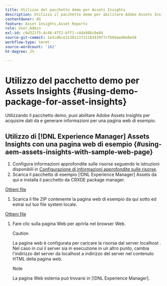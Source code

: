 ```yaml
---
title: Utilizzo del pacchetto demo per Assets Insights
description: Utilizza il pacchetto demo per abilitare Adobe Assets Insights per acquisire dati da e generare informazioni per una pagina web.
contentOwner: AG
feature: Asset Insights,Asset Reports
role: User,Admin
exl-id: c6d321f5-4c48-47f2-bff1-c4da988c0e84
source-git-commit: 1e3cd6ce3138113721183439f7cfb9daed6e0e58
workflow-type: tm+mt
source-wordcount: '162'
ht-degree: 2%

---
```


# Utilizzo del pacchetto demo per Assets Insights {#using-demo-package-for-asset-insights}

Utilizzando il pacchetto demo, puoi abilitare Adobe Assets Insights per acquisire dati da e generare informazioni per una pagina web di esempio.

## Utilizzo di [!DNL Experience Manager] Assets Insights con una pagina web di esempio  {#using-aem-assets-insights-with-sample-web-page}

1. Configura informazioni approfondite sulle risorse seguendo le istruzioni disponibili in [Configurazione di informazioni approfondite sulle risorse](touch-ui-configuring-asset-insights.md).
1. Scarica il pacchetto di esempio [!DNL Experience Manager] Assets da qui e installa il pacchetto da CRXDE package manager.

[Ottieni file](assets/insightsdemo.zip)

1. Scarica il file ZIP contenente la pagina web di esempio da qui sotto ed estrai sul tuo file system locale.

[Ottieni file](assets/demosite.zip)

1. Fare clic sulla pagina Web per aprirla nel browser Web.

   >[!CAUTION]
   >
   >La pagina web è configurata per caricare la risorsa dal server localhost . Nel caso in cui il server sia in esecuzione in un altro punto, cambia l&#39;indirizzo del server da localhost a indirizzo del server nel contenuto HTML della pagina web.

   >[!NOTE]
   >
   >La pagina Web esterna può trovarsi in [!DNL Experience Manager].
